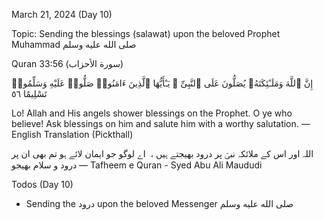 March 21, 2024 (Day 10)

Topic: Sending the blessings (salawat) upon the beloved Prophet Muhammad صلى الله عليه وسلم

Quran 33:56 (سورة الأحزاب)

إِنَّ ٱللَّهَ وَمَلَـٰٓئِكَتَهُۥ يُصَلُّونَ عَلَى ٱلنَّبِىِّ ۚ يَـٰٓأَيُّهَا ٱلَّذِينَ ءَامَنُوا۟ صَلُّوا۟ عَلَيْهِ وَسَلِّمُوا۟ تَسْلِيمًا ٥٦

Lo! Allah and His angels shower blessings on the Prophet. O ye who believe! Ask blessings on him and salute him with a worthy salutation.
— English Translation (Pickthall)

اللہ اور اس کے ملائکہ نبیؐ پر درود بھیجتے ہیں ،  اے لوگو جو ایمان لائے ہو تم بھی ان پر درود و سلام بھیجو 
— Tafheem e Quran - Syed Abu Ali Maududi

Todos (Day 10)

* Sending the درود upon the beloved Messenger صلى الله عليه وسلم

